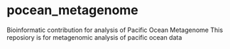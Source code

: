 # pocean_metagenome
Bioinformatic contribution for analysis of Pacific Ocean Metagenome
This reposiory is for metagenomic analysis of pacific ocean data
